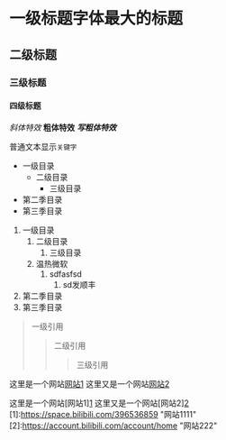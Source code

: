 # 一级标题字体最大的标题
## 二级标题
### 三级标题
#### 四级标题

*斜体特效*
**粗体特效**
***写粗体特效***

普通文本显示`关键字`

* 一级目录
   * 二级目录
      * 三级目录
* 第二季目录
* 第三季目录

1. 一级目录
   1. 二级目录
      1. 三级目录
   1. 温热微软
      1. sdfasfsd
         1. sd发顺丰
2. 第二季目录
2. 第三季目录

> 一级引用
>> 二级引用
>>> 三级引用


这里是一个网站[网站1](https://space.bilibili.com/396536859 "网站1111")
这里又是一个网站[网站2](https://account.bilibili.com/account/home "网站222")



这里是一个网站[网站1][1](https://space.bilibili.com/396536859 "网站1111")
这里又是一个网站[网站2][2](https://account.bilibili.com/account/home "网站222")
[1]:https://space.bilibili.com/396536859 "网站1111"
[2]:https://account.bilibili.com/account/home "网站222"
